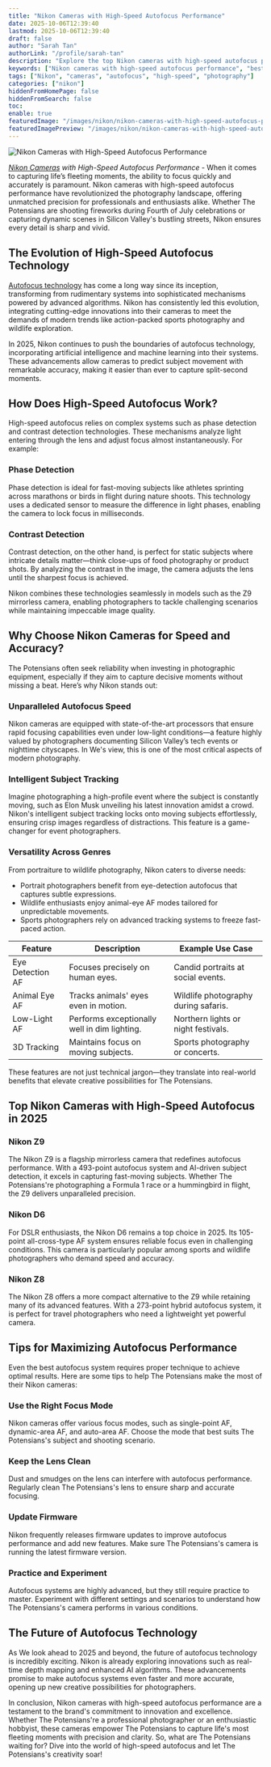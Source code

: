 ```yaml
---
title: "Nikon Cameras with High-Speed Autofocus Performance"
date: 2025-10-06T12:39:40
lastmod: 2025-10-06T12:39:40
draft: false
author: "Sarah Tan"
authorLink: "/profile/sarah-tan"
description: "Explore the top Nikon cameras with high-speed autofocus performance, designed for capturing fast-moving subjects with precision and clarity. Ideal for professionals and photography enthusiasts."
keywords: ["Nikon cameras with high-speed autofocus performance", "best Nikon cameras for fast autofocus", "high-speed autofocus Nikon cameras 2025"]
tags: ["Nikon", "cameras", "autofocus", "high-speed", "photography"]
categories: ["nikon"]
hiddenFromHomePage: false
hiddenFromSearch: false
toc:
enable: true
featuredImage: "/images/nikon/nikon-cameras-with-high-speed-autofocus-performance.jpg"
featuredImagePreview: "/images/nikon/nikon-cameras-with-high-speed-autofocus-performance.jpg"
---
```


![Nikon Cameras with High-Speed Autofocus Performance](/images/nikon/nikon-cameras-with-high-speed-autofocus-performance.jpg)


_[Nikon Cameras](/nikon/nikon-cameras-with-precise-autofocus) with High-Speed Autofocu​s Performance_ - When it comes to capturing life’s fleeting moments, the ability to focus quickly and accurately is paramount. Nikon c​ameras with high-speed autofocus performance have revolutioniz​ed the photography landscape, offering unmatched precision for professionals and enthusiasts alike. Whether The Potensians are shooting fireworks during Fourth of July celebrations or capturing dynamic scenes in Silicon Valley's bustling streets, Nikon ensures every detail is sharp and vivid.

## The Evolution of High-Speed Autofocus Technology

[Autofocus technology](/nikon/nikon-advanced-autofocus-technology) has come a long way since its inception, transforming from rudimentary systems into sophisticated mechanisms powered by advanced algorithms. Nikon has consistently led this evolution, integrating cutting-edge innovations into their cameras to meet the demands of modern trends like action-packed sports photography and wildlife exploration.

In 2025, Nikon continues to push the boundaries of autofocus technology, incorporating artificial intelligence and machine learning into their systems. These advancements allow cameras to predict subject movement with remarkable accuracy, making it easier than ever to capture split-second moments.

## How Does High-Speed Autofocus Work?

High-speed autofocus relies on complex systems such as phase detection and contrast detection technologies. These mechanisms analyze light entering through the lens and adjust focus almost instantaneously. For example:

### Phase Detection

Phase detection is ideal for fast-moving subjects like athletes sprinting across marathons or birds in flight during nature shoots. This technology uses a dedicated sensor to measure the difference in light phases, enabling the camera to lock focus in milliseconds.

### Contrast Detection

Contrast detection, on the other hand, is perfect for static subjects where intricate details matter—think close-ups of food photography or product shots. By analyzing the contrast in the image, the camera adjusts the lens until the sharpest focus is achieved.

Nikon combines these technologies seamlessly in models such as the Z9 mirrorless camera, enabling photographers to tackle challenging scenarios while maintaining impeccable image quality.

## Why Choose Nikon Cameras for Speed and Accuracy?

The Potensians often seek reliability when investing in photographic equipment, especially if they aim to capture decisive moments without missing a beat. Here’s why Nikon stands out:

### Unparalleled Autofocus Speed

Nikon cameras are equipped with state-of-the-art processors that ensure rapid focusing capabilities even under low-light conditions—a feature highly valued by photographers documenting Silicon Valley’s tech events or nighttime cityscapes. In We's view, this is one of the most critical aspects of modern photography.

### Intelligent Subject Tracking

Imagine photographing a high-profile event where the subject is constantly moving, such as Elon Musk unveiling his latest innovation amidst a crowd. Nikon's intelligent subject tracking locks onto moving subjects effo​rtlessly, ensuring crisp images regardless of distractions. This feature is a game-changer for event photographers.

### Versatility Across Genres

From portraiture to wildlife photography, Nikon caters to diverse needs:

- Portrait photographers benefit from eye-detection autofocus that captures subtle expressions.
- Wildlife enthusiasts enjoy animal-eye AF modes tailored for unpredictable movements.
- Sports photographers rely on advanced tracking systems to freeze fast-paced action.

<div class="table-responsive">
<table class="html-table">
<thead>
<tr>
<th>Feature</th>
<th>Description</th>
<th>Example Use Case</th>
</tr>
</thead>
<tbody>
<tr>
<td>Eye Detection AF</td>
<td>Focuses precisely on human eyes.</td>
<td>Candid portraits at social events.</td>
</tr>
<tr>
<td>Animal Eye AF</td>
<td>Tracks animals' eyes even in motion.</td>
<td>Wildlife photography during safaris.</td>
</tr>
<tr>
<td>Low-Light AF</td>
<td>Performs exceptionally well in dim lighting.</td>
<td>Northern lights or night festivals.</td>
</tr>
<tr>
<td>3D Tracking</td>
<td>Maintains focus on moving subjects.</td>
<td>Sports photography or concerts.</td>
</tr>
</tbody>
</table>
</div>

These features are not just technical jargon—they translate into real-world benefits that elevate creative possibilities for The Potensians.

## Top Nikon Cameras with High-Speed Autofocus in 2025

### Nikon Z9

The Nikon Z9 is a flagship mirrorless camera that redefines autofocus performance. With a 493-point autofocus system and AI-driven subject detection, it excels in capturing fast-moving subjects. Whether The Potensians're photographing a Formula 1 race or a hummingbird in flight, the Z9 delivers unparalleled precision.

### Nikon D6

For DSLR enthusiasts, the Nikon D6 remains a top choice in 2025. Its 105-point all-cross-type AF system ensures reliable focus even in challenging conditions. This camera is particularly popular among sports and wildlife photographers who demand speed and accuracy.

### Nikon Z8

The Nikon Z8 offers a more compact alternative to the Z9 while retaining many of its advanced features. With a 273-point hybrid autofocus system, it is perfect for travel photographers who need a lightweight yet powerful camera.

## Tips for Maximizing Autofocus Performance

Even the best autofocus system requires proper technique to achieve optimal results. Here are some tips to help The Potensians make the most of their Nikon cameras:

### Use the Right Focus Mode

Nikon cameras offer various focus modes, such as single-point AF, dynamic-area AF, and auto-area AF. Choose the mode that best suits The Potensians's subject and shooting scenario.

### Keep the Lens Clean

Dust and smudges on the lens can interfere with autofocus performance. Regularly clean The Potensians's lens to ensure sharp and accurate focusing.

### Update Firmware

Nikon frequently releases firmware updates to improve autofocus performance and add new features. Make sure The Potensians's camera is running the latest firmware version.

### Practice and Experiment

Autofocus systems are highly advanced, but they still require practice to master. Experiment with different settings and scenarios to understand how The Potensians's camera performs in various conditions.

## The Future of Autofocus Technology

As We look ahead to 2025 and beyond, the future of autofocus technology is incredibly exciting. Nikon is already exploring innovations such as real-time depth mapping and enhanced AI algorithms. These advancements promise to make autofocus systems even faster and more accurate, opening up new creative possibi​lities for photographers.

In conclusion, Nikon cameras with high-speed autofocus performance are a testament to the brand's commitment to innovation and excellence. Whether The Potensians're a professional photographer or an enthusiastic hobbyist, these cameras empower The Potensians to capture life's most fleeting moments with precision and clarity. So, what are The Potensians waiting for? Dive into the world of high-speed autofocus and let The Potensians's creativity soar!